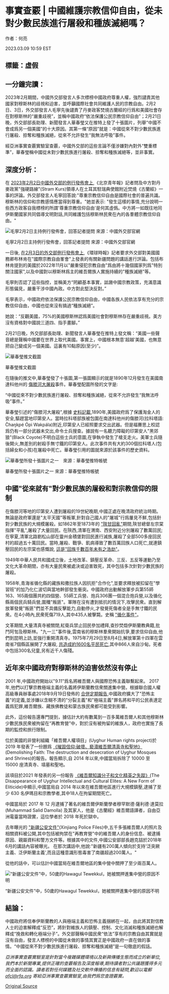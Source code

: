 # 事實查覈 | 中國維護宗教信仰自由，從未對少數民族進行屠殺和種族滅絕嗎？

作者：何亮

2023.03.09 10:59 EST

## 標籤：虛假

## 一分鐘完讀：

2023年2月期間，中國外交部發言人多次標榜中國政府尊重人權，強烈譴責其他國家對穆斯林的歧視和迫害，並呼籲國際社會共同維護人民的宗教自由。2月2日、3日，外交部發言人毛寧先後譴責了丹麥政客焚燒古蘭經的行爲和美國社會存在對穆斯林的“嚴重歧視”，並稱中國政府“依法保護公民宗教信仰自由”；2月21日晚，外交部部長助理、新聞發言人華春瑩又在推特上發了十張圖片，列舉“中國不會成爲另一個美國”的十大原因。其第一條“原因”就是：中國從來不對少數民族進行屠殺、掠奪和種族滅絕，從來不允許發生“我無法呼吸”事件。

經亞洲事實查覈實驗室查覈，中國外交部的這些言論不僅涉嫌對內對外“雙重標準”，華春瑩稱中國從未對少數民族進行屠殺、掠奪和種族滅絕等，並非事實。

## 深度分析：

在 [2023年2月2日中國外交部的例行發佈會上](https://www.mfa.gov.cn/web/wjdt_674879/fyrbt_674889/202302/t20230202_11018699.shtml),《北京青年報》記者問及中方對丹麥政黨"強硬路線"(Stram Kurs)領導人在土耳其駐瑞典使館附近焚燒《古蘭經》一事的評論。外交部發言人毛寧回答說:"尊重宗教信仰自由是國際社會的普遍共識。穆斯林的信仰和宗教感情應當得到尊重。"她並表示: "發生這樣的事情,充分說明一些西方政客自我標榜的所謂'尊重宗教信仰自由'是何其虛僞。中方將一如既往地同伊斯蘭國家共同倡導文明對話,共同維護包括穆斯林民衆在內的各羣體宗教信仰自由。"

![毛寧2月2日主持例行發佈會，回答記者提問 來源：中國外交部官網](images/WEKJCHVD3ZV5PDDLQQHHAY6TS4.jpg)

毛寧2月2日主持例行發佈會，回答記者提問 來源：中國外交部官網

一日後, [在2月3日的外交部例行發佈會上](https://www.fmprc.gov.cn/fyrbt_673021/jzhsl_673025/202302/t20230203_11019334.shtml),《環球時報》記者要求外交部對美國國務卿布林肯在"國際宗教自由峯會"上發表的有關新疆問題的講話進行評論。包括布林肯提到的美國於2022年11月以"嚴重侵犯宗教自由"爲由將十幾個國家列爲"特別關注國家",以及中國對以穆斯林爲主的維吾爾族人實施持續的"種族滅絕"等。

毛寧則否認了這些指控，並稱美方“罔顧基本事實，詆譭中國宗教政策，充滿意識形態偏見，嚴重干涉中國內政。中方對此堅決反對。”

毛寧表示，中國政府依法保護公民宗教信仰自由，中國各族人民依法享有充分的宗教信仰自由，中國也從來沒有搞過“種族滅絕”。

她說：“反觀美國，75%的美國穆斯林認爲美國社會對穆斯林存在嚴重歧視。美方沒有資格對中國說三道四、指手畫腳。”

2月21日晚，外交部部長助理、新聞發言人華春瑩在推特上發文稱：“美國一些聲音總是聲稱中國要在世界上取代美國。事實上，中國根本無意‘超越’美國，也無意把自己變成另一個美國。這裏有10點原因(至少)”。

![華春瑩推文截圖](images/ZFBRA36U5DRNOVEPXXTVGOMLVU.png)

華春瑩推文截圖

在隨後的推文中,華春瑩發了十張圖,第一張圖顯示的就是1890年12月發生在美國南達科他州的 [傷膝河大屠殺](https://en.wikipedia.org/wiki/Wounded_Knee_Massacre)事件。華春瑩配圖所發的文字是:

“中國從來不對少數民族進行屠殺、掠奪和種族滅絕，從來不允許發生“我無法呼吸”事件。”

華春瑩引述的"傷膝河大屠殺",根據 [史料記載](https://web.archive.org/web/20111205184809/http:/www.bgsu.edu/departments/acs/1890s/woundedknee/WKIntro.html),1890年,美國政府爲了保護淘金人的安全,驅趕當地印第安人。當時拉科塔部族被包圍在南達科他州的傷膝河(拉科塔語: Čhaŋkpé Ópi Wakpála)附近,印第安人已經照要求交出武器。但是福賽思上校認爲仍有一部分武器未交出,命令士兵搜查。據說有一名聽力障礙的印第安人"黑郊狼"(Black Coyote)不明白這些士兵的意圖,在爭執中發生了槍支走火。美軍士兵隨後開火,無差別的射殺手無寸鐵的印第安人。此次事件共有大約300個拉科塔人(包括婦女和小孩)在屠殺中死亡。華春瑩引用的圖就來源於該事件的歷史資料。

![華春瑩所發十張圖片之一　來源：華春瑩推特帳號](images/MRPSYA3NNNQDEPPDANVETI4MAY.png)

華春瑩所發十張圖片之一 來源：華春瑩推特帳號

## 中國"從來就有"對少數民族的屠殺和對宗教信仰的限制

在傷膝河等地的印第安人遭到屠殺的19世紀晚期,中國正處在晚清政府統治時期。無論是政府軍還是"太平天國"等叛軍,針對自己國人的"屠城"行爲屢見不鮮,包括針對少數民族的大規模屠殺。如1862年至1873年的 ["陝甘回亂"](https://yibaochina.com/?p=242306)期間,陝甘總督左宗棠指揮"平亂",屠殺了大量回民。在陝西,清軍在渭南、西安附近分別屠殺了數萬回民;在寧夏,清軍北路劉松山部在靈州金積堡對回民進行滅族,屠殺了全部500多座回民村的超過五十萬回民。當時,屠殺、戰爭、飢病導致了數百萬回族人口死亡,就連鎮壓回民的左宗棠也感慨說, [這是"回族千數百年未有之浩劫"](http://rdbk1.ynlib.cn:6251/Qw/Paper/405114#anchorList)。

1949年中華人民共和國成立後，土地改革、鎮壓反革命、三反、五反等運動乃至文化大革命期間，亦有大量民衆被處決或迫害致死，其中包括多次針對少數民族的屠殺。

1958年,青海省循化縣的藏族和撒拉族人因抗拒"合作化",並要求釋放被扣留在"學習班"的加乃化仁波切與當地幹部發生衝突。中國政府出動解放軍步兵第55師163、165兩個團共約四個營、55師工兵營、炮兵306團一個混合炮兵營,以及循化縣兩個民兵騎兵營,圍殲"叛匪"。軍隊在沒有遭到抵抗的情況下,攻擊民衆。直到解放軍發覺"叛匪"們並不具備反擊能力,自動停火,才發覺死傷者全是手無寸鐵的民衆。在4小時內,民衆死傷719人,其中435人被擊斃。史稱 ["循化事件"](http://biweeklyarchive.hrichina.org/article/307.html)。

文革期間,大量清真寺被關閉,紅衛兵禁止回民參加禮拜,查抄焚燬伊斯蘭教典籍,批鬥阿訇及穆斯林。"九一三"事件後,雲南省的穆斯林羣衆開始抗爭,要求信仰自由,他們到昆明上訪,並強行重開清真寺。1975年7月29日至8月4日,解放軍第十四軍在雲南省7個縣區展開了大屠殺, [共造成約1600名平民死亡](https://zh.wikipedia.org/zh-hans/%E6%B2%99%E7%94%B8%E4%BA%8B%E4%BB%B6),其中866人來自沙甸。死者中包括300名兒童,另有近千人傷殘。

## 近年來中國政府對穆斯林的迫害依然沒有停止

2001 年,中國政府開始以"9.11"爲名將維吾爾人與國際恐怖主義聯繫起來。 2017 年,他們以打擊宗教極端主義的名義將伊斯蘭教信衆關進集中營。根據聯合國人權高級專員辦事處2018年9月19日發佈的 [合併定期報告](https://documents-dds-ny.un.org/doc/UNDOC/GEN/G18/279/46/PDF/G1827946.pdf?OpenElement),中國政府擴大了"恐怖主義"的定義,並涉嫌以含糊不清的"分裂主義"和"極端主義"罪名將和平的公民表達定義爲犯罪,維吾爾族、藏族佛教徒和蒙古族民衆都可能受到影響。

此外，這份報告還專門提到，據估計大約有數萬到一百多萬維吾爾人和其他穆斯林少數民族民衆被拘留在“再教育營”中，對於沒有被拘留的維族人，政府也實施了長期的監控和旅行限制。

位於美國的非營利組織「維吾爾人權項目」(Uyghur Human rights project)於 2019 年發表了一份題爲 [《摧毀信仰:破壞、褻瀆維吾爾清真寺和聖地》](https://uhrp.org/report/demolishing-faith-the-destruction-and-desecration-of-uyghur-mosques-and-shrines/)(Demolishing Faith: The destruction and desecration of Uyghur Mosques and Shrines)的報告。報告顯示,自 2014 年以來,中國當局拆除了 10000 至 15000 座清真寺、墳墓和聖地。

該項目於2021 年發表的另一份報告 [《維吾爾知識分子和文化精英之失蹤》(](https://uhrp.org/report/the-disappearance-of-uyghur-intellectual-and-cultural-elites-a-new-form-of-eliticide/)The Disappearance of Uyghur Intellectual and Cultural Elites: A New Form of Eliticide)中顯示,中國當局自 2014 年以來在維吾爾地區進行大規模鎮壓,逮捕了至少 630 名伊瑪目和宗教學者,其中18人在拘留期間死亡。

中國當局於 2017 年 12 月逮捕了著名的維吾爾伊斯蘭學者穆罕默德·薩利德·達莫拉 (Muhammad Salid Damolla) 及其家人，他是《古蘭經》維吾爾語譯者，自由亞洲電臺當時證實，這位學者於 2018 年死於獄中。

去年曝光的 ["新疆公安文件"](https://www.bbc.com/zhongwen/simp/world-61564262)(Xinjiang Police Files)中,五千多張維吾爾人的照片及相關資料被公開,其中包括被拘禁在"再教育營"中的維吾爾人的身份信息、被逮捕原因、親屬資料和警方文件等。根據其中的文件,中國公安部部長趙克喆於2018年6月的講話內容被曝光。 在那次講話中,他說:"新疆有200萬人傾向於支持'泛突厥主義、泛伊斯蘭主義',而且這種意識形態毒害了南疆超過200萬人。"

從他的話中，可以估計中國當局在維吾爾地區的集中營中關押了至少兩百萬人。

![“新疆公安文件”中，50歲的Hawagul Tewekkul，她被關押進集中營的原因不明](images/FISQ5Z62AITLQCEBCEEMQIP6BE.jpg)

“新疆公安文件”中，50歲的Hawagul Tewekkul，她被關押進集中營的原因不明

## 結論：

中國政府將信奉伊斯蘭教的人與極端主義和恐怖主義捆綁在一起，由此將其對信教人士的迫害解釋成“反恐”，將針對維族人的鎮壓、控制、文化消滅和種族滅絕也解釋成“挽救和轉化極端分子”。外交部聲稱中國民衆“依法”享有的宗教自由其實就是沒有自由，發言人標榜的中國從未做的事情其實正是中國政府一直在做的事情。“中國從來不對少數民族進行屠殺、掠奪和種族滅絕”是一句徹底的假話。

*亞洲事實查覈實驗室是針對當今複雜媒體環境以及新興傳播生態而成立的新單位,我們本於新聞專業,提供正確的查覈報告及深度報導,期待讀者對公共議題獲得多元而全面的認識。讀者若對任何媒體及社交軟件傳播的信息有疑問,歡迎以電郵*   [*afcl@rfa.org*](mailto:afcl@rfa.org)  *寄給亞洲事實查覈實驗室,由我們爲您查證覈實。*



[Original Source](https://www.rfa.org/mandarin/shishi-hecha/hc-03092023105119.html)